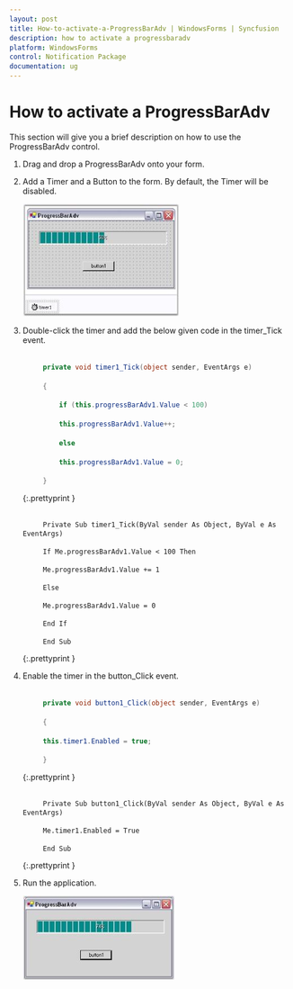 ```yaml
---
layout: post
title: How-to-activate-a-ProgressBarAdv | WindowsForms | Syncfusion
description: how to activate a progressbaradv
platform: WindowsForms
control: Notification Package 
documentation: ug
---
```


# How to activate a ProgressBarAdv

This section will give you a brief description on how to use the ProgressBarAdv control.

1. Drag and drop a ProgressBarAdv onto your form.
2. Add a Timer and a Button to the form. By default, the Timer will be disabled.

   ![](Overview_images/Overview_img27.jpeg) 


3. Double-click the timer and add the below given code in the timer_Tick event.

   ~~~ cs

        private void timer1_Tick(object sender, EventArgs e)
		
		{
		
		    if (this.progressBarAdv1.Value < 100)
			
			this.progressBarAdv1.Value++;
			
			else
			
			this.progressBarAdv1.Value = 0;
			
		}

   ~~~
   {:.prettyprint }

   ~~~ vbnet
        
		Private Sub timer1_Tick(ByVal sender As Object, ByVal e As EventArgs)
		
		If Me.progressBarAdv1.Value < 100 Then
		
		Me.progressBarAdv1.Value += 1
		
		Else
		
		Me.progressBarAdv1.Value = 0
		
		End If
		
		End Sub

   ~~~
   {:.prettyprint }

4. Enable the timer in the button_Click event.

   ~~~ cs

        private void button1_Click(object sender, EventArgs e)
		
		{
		
		this.timer1.Enabled = true;
		
		}

   ~~~
   {:.prettyprint }

   ~~~ vbnet
   
        Private Sub button1_Click(ByVal sender As Object, ByVal e As EventArgs)
		
		Me.timer1.Enabled = True
		
		End Sub

   ~~~
   {:.prettyprint }

5. Run the application.

   ![](Overview_images/Overview_img28.jpeg) 




